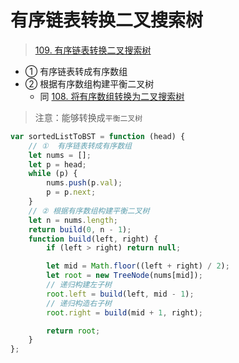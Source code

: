 
# 有序链表转换二叉搜索树



> [109. 有序链表转换二叉搜索树](https://leetcode.cn/problems/convert-sorted-list-to-binary-search-tree/)


- ① 有序链表转成有序数组
- ② 根据有序数组构建平衡二叉树
	- 同 [108. 将有序数组转换为二叉搜索树](/post/tLQaL5R1.html)

>  注意：能够转换成`平衡二叉树`

```javascript
var sortedListToBST = function (head) {
    // ①  有序链表转成有序数组
    let nums = [];
    let p = head;
    while (p) {
        nums.push(p.val);
        p = p.next;
    }
    // ② 根据有序数组构建平衡二叉树
    let n = nums.length;
    return build(0, n - 1);
    function build(left, right) {
        if (left > right) return null;

        let mid = Math.floor((left + right) / 2);
        let root = new TreeNode(nums[mid]);
        // 递归构建左子树
        root.left = build(left, mid - 1);
        // 递归构造右子树
        root.right = build(mid + 1, right);

        return root;
    }
};
```